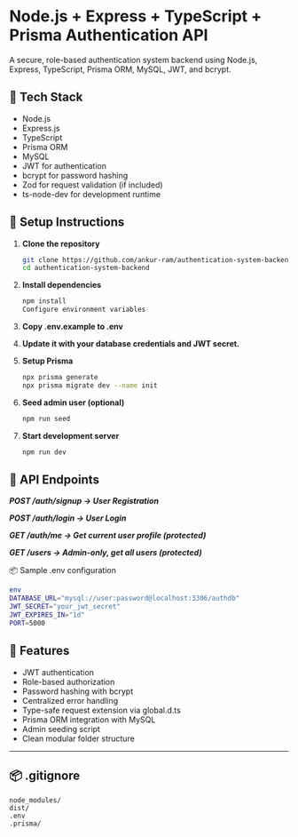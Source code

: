 # Node.js + Express + TypeScript + Prisma Authentication API

A secure, role-based authentication system backend using Node.js, Express, TypeScript, Prisma ORM, MySQL, JWT, and bcrypt.

## 📌 Tech Stack

- Node.js
- Express.js
- TypeScript
- Prisma ORM
- MySQL
- JWT for authentication
- bcrypt for password hashing
- Zod for request validation (if included)
- ts-node-dev for development runtime

## 🚀 Setup Instructions

1. **Clone the repository**
   ```bash
   git clone https://github.com/ankur-ram/authentication-system-backend.git
   cd authentication-system-backend

2. **Install dependencies**
    ```bash
    npm install
    Configure environment variables

3. **Copy .env.example to .env**
4. **Update it with your database credentials and JWT secret.**

5. **Setup Prisma**
    ```bash
    npx prisma generate
    npx prisma migrate dev --name init

6. **Seed admin user (optional)**
    ```bash
    npm run seed

7. **Start development server**
    ```bash
    npm run dev


## 📌 API Endpoints

***POST /auth/signup → User Registration***

***POST /auth/login → User Login***

***GET /auth/me → Get current user profile (protected)***

***GET /users → Admin-only, get all users (protected)***

📦 Sample .env configuration
```bash
env
DATABASE_URL="mysql://user:password@localhost:3306/authdb"
JWT_SECRET="your_jwt_secret"
JWT_EXPIRES_IN="1d"
PORT=5000
```

## 📌 Features

- JWT authentication
- Role-based authorization
- Password hashing with bcrypt
- Centralized error handling
- Type-safe request extension via global.d.ts
- Prisma ORM integration with MySQL
- Admin seeding script
- Clean modular folder structure

---

## 📦 .gitignore

```gitignore
node_modules/
dist/
.env
.prisma/
